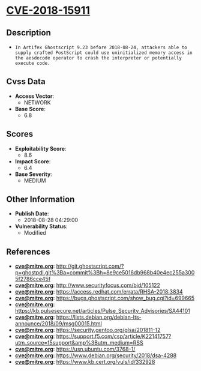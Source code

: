 
# [CVE-2018-15911](https://cve.mitre.org/cgi-bin/cvename.cgi?name=CVE-2018-15911)

## Description

- `In Artifex Ghostscript 9.23 before 2018-08-24, attackers able to supply crafted PostScript could use uninitialized memory access in the aesdecode operator to crash the interpreter or potentially execute code.`

## Cvss Data

- **Access Vector**:
  - NETWORK
- **Base Score**:
  - 6.8

## Scores

- **Exploitability Score**:
  - 8.6
- **Impact Score**:
  - 6.4
- **Base Severity**:
  - MEDIUM

## Other Information

- **Publish Date**:
  - 2018-08-28 04:29:00
- **Vulnerability Status**:
  - Modified

## References

- **cve@mitre.org**: http://git.ghostscript.com/?p=ghostpdl.git%3Ba=commit%3Bh=8e9ce5016db968b40e4ec255a3005f2786cce45f
- **cve@mitre.org**: http://www.securityfocus.com/bid/105122
- **cve@mitre.org**: https://access.redhat.com/errata/RHSA-2018:3834
- **cve@mitre.org**: https://bugs.ghostscript.com/show_bug.cgi?id=699665
- **cve@mitre.org**: https://kb.pulsesecure.net/articles/Pulse_Security_Advisories/SA44101
- **cve@mitre.org**: https://lists.debian.org/debian-lts-announce/2018/09/msg00015.html
- **cve@mitre.org**: https://security.gentoo.org/glsa/201811-12
- **cve@mitre.org**: https://support.f5.com/csp/article/K22141757?utm_source=f5support&amp%3Butm_medium=RSS
- **cve@mitre.org**: https://usn.ubuntu.com/3768-1/
- **cve@mitre.org**: https://www.debian.org/security/2018/dsa-4288
- **cve@mitre.org**: https://www.kb.cert.org/vuls/id/332928

